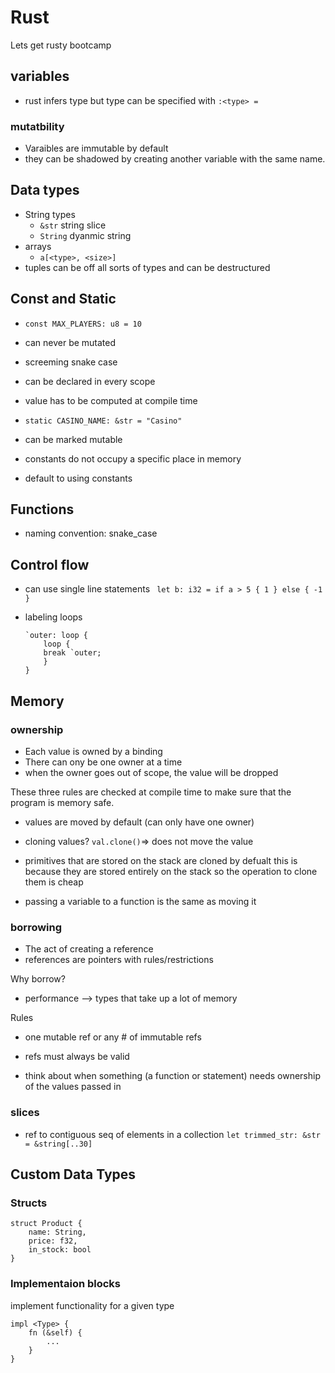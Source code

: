 # Rust 

Lets get rusty bootcamp 

## variables

* rust infers type but type can be specified with `:<type> = `

### mutatbility 
* Varaibles are immutable by  default 
* they can be shadowed by creating another variable with the same name. 

## Data types 
* String types 
   * `&str` string slice 
   * `String` dyanmic string 
* arrays 
  * `a[<type>, <size>]`
* tuples can be off all sorts of types and can be destructured


## Const and Static 
* `const MAX_PLAYERS: u8 = 10` 
* can never be mutated 
* screeming snake case 
* can be declared in every scope 
* value has to be computed at compile time 

* `static CASINO_NAME: &str = "Casino"`
* can be marked mutable 

* constants do not occupy a specific place in memory
* default to using constants

## Functions 
* naming convention: snake_case 

## Control flow

* can use single line statements 
  ` let b: i32 = if a > 5 { 1 } else { -1 }`
  
* labeling loops 
  ```
  `outer: loop {
      loop {
      break `outer;
      }
  }
  ```
  
## Memory 

### ownership
* Each value is owned by a binding 
* There can ony be one owner at a time 
* when the owner goes out of scope, the value will be dropped

These three rules are checked at compile time to make sure that the program is memory safe.

* values are moved by default (can only have one owner)
* cloning values?
`val.clone()`=> does not move the value 

* primitives that are stored on the stack are cloned by defualt this is because they are stored entirely on the stack so the operation to clone them is cheap 

* passing a variable to a function is the same as moving it 

### borrowing 
* The act of creating a reference
* references are pointers with rules/restrictions 

Why borrow? 
* performance --> types that take up a lot of memory 

Rules
* one mutable ref or any # of immutable refs 
* refs must always be valid 

* think about when something (a function or statement) needs ownership of the values passed in


### slices
* ref to contiguous seq of elements in a collection 
`let trimmed_str: &str = &string[..30]`



## Custom Data Types

### Structs
```
struct Product {
    name: String, 
    price: f32, 
    in_stock: bool
}
```

### Implementaion blocks 
implement functionality for a given type 

```
impl <Type> {
    fn (&self) {
        ...
    }
}
```


 

